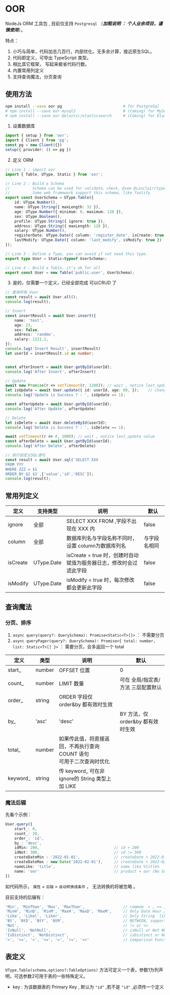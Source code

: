 # OOR

NodeJs ORM 工具包 , 目前仅支持 `Postgresql` （***加粗说明 ： 个人业余项目，谨慎使用***）。 

特点：

1. 小巧与简单，代码加总几百行，内部优化，无多余计算，接近原生SQL。
2. 代码即定义，可导出 TypeScript 类型。
3. 相比其它框架， 写起来极省代码行数。
4. 内置常用列定义
5. 支持查询魔法，分页查询


## 使用方法


```bash
npm install --save oor pg                           # for PostgreSql
# npm install --save oor mysql2                     # (Coming) for MySql 
# npm install --save oor @elastic/elasticsearch     # (Coming) for ElasticSearch 
```


1. 设置数据库

```typescript
import { setup } from 'oor';
import { Client } from 'pg';
const pg = new Client({})
setup({ provider: () => pg })
```


2. 定义 ORM

```typescript
// Line 1 : import oor
import { Table, UType, Static } from 'oor';

// Line 2 : Build a Schema
//          Schema can be used for validate、check, @see @sinclair/typebox
//          Some web framework support this schema, like fastify 
export const UserSchema = UType.Table({
    id: UType.Number(),
    name: UType.String({ maxLength: 32 }),
    age: UType.Number({ minimum: 0, maximum: 128 }),
    sex: UType.Boolean(),
    profile: UType.String({ ignore: true }),
    address: UType.String({ maxLength: 128 }),
    salary: UType.Number(),
    registerDate: UType.Date({ column: 'register_date', isCreate: true }),
    lastModify: UType.Date({ column: 'last_modify', isModify: true })
});

// Line 3 : Define a Type, you can avoid if not need this type.
export type User = Static<typeof UserSchema>;

// Line 4 : Build a Table, it's ok for all
export const User = new Table('public.user', UserSchema);
```

3. 是的，仅需要一个定义，已经全部完成 可以CRUD 了


```typescript
// 查询所有 User
const result = await User.all();
console.log(result);

// Insert
const insertResult = await User.insert({
    name: 'test',
    age: 23,
    sex: false,
    address: 'randmo',
    salary: 1221.2,
});
console.log('Insert Result', insertResult)
let userId = insertResult.id as number;


const afterInsert = await User.getById(userId);
console.log('After Insert', afterInsert)

// Update
await new Promise(r => setTimeout(r, 1200)); // wait , notice last_update value
let isUpdate = await User.update({ id: userId, age: 60, });    // change Age
console.log('Update is Success ? : ', isUpdate == 1);

const afterUpdate = await User.getById(userId);
console.log('After Update', afterUpdate)

// Delete
let isDelete = await User.deleteById(userId);
console.log('Delete is Success ? : ', isDelete == 1);

await setTimeout(r => r, 1000); // wait , notice last_update value
const afterDelete = await User.getById(userId);
console.log('After Delete', afterDelete)

// 执行自定义SQL语句
const result = await User.sql(`SELECT XXX 
FROM YYY 
WHERE ZZZ = $1 
ORDER BY $2 $3`,['value','id','DESC']);
console.log(result);
```


## 常用列定义


| 定义     | 支持类型   | 说明                                                               | 默认         |
| -------- | ---------- | ------------------------------------------------------------------ | ------------ |
| ignore   | 全部       | SELECT XXX FROM ,字段不出现在 XXX 内                               | false        |
| column   | 全部       | 数据库列名与字段名称不同时，设置 column为数据库列名                | 与字段名相同 |
| isCreate | UType.Date | isCreate = true 时，创建时自动赋值为服务器日志，修改时会过滤此字段 | false        |
| isModify | UType.Date | isModify = true 时，每次修改都会更新此字段                         | false        |


## 查询魔法

### 分页、排序

1. `async query(query?: QuerySchema): Promise<Static<T>[]>` ： 不需要分页
2. `async queryPager(query?: QuerySchema): Promise<{ total: number, list: Static<T>[] }>` ： 需要分页，会多返回一个 total


| 定义     | 类型   | 说明                                                                       | 默认                               |
| -------- | ------ | -------------------------------------------------------------------------- | ---------------------------------- |
| start_   | number | OFFSET 位置                                                                | 0                                  |
| count_   | number | LIMIT 数量                                                                 | 可在 全局/指定表/方法 三层配置默认 |
| order_   | string | ORDER 字段仅 order&by 都有效时生效                                         |                                    |
| by_      | 'asc'  | 'desc'                                                                     | BY 方法，仅 order&by 都有效时生效  |
| total_   | number | 如果传此值，将直接返回，不再执行查询 COUNT 语句 <br/> 可用于二次查询时优化 |                                    |
| keyword_ | string | 传 keyword_ 可在非 ignore的 String 类型上加 LIKE                           |                                    |


### 魔法后辍

先看个示例：

```typescript
User.query({
    start_: 0,
    count_: 20,
    order_: 'id',
    by_: 'desc',
    idMin: 200,                                 // id > 200
    idNot: 300,                                 // id != 300
    createDateMin : '2022-01-01',               // createDate > 2022-01-01
    createDateMax : new Date('2022-02-01'),     // createDate < 2022-02-01
    nameLike: 'title',                          // name like %title%
    name: 'oor'                                 // product = oor (No Suffix, No Magic )
})
```

如代码所示， `属性` + `后辍` =  `自动转换成条件` ， 无法转换的将被忽略 。

目前支持的后辍有：

```typescript
'Min', 'MinThan', 'Max', 'MaxThan',                 // commom  > , >= , <  ,  <=
'MinH', 'MinD', 'MinM', 'MaxH', 'MaxD', 'MaxM',     // Only Date Hour / Day / Month
'Like', 'Likel', 'Liker',                           // Only String  like leftlike rightlike
'Bt', 'BtD', 'BtY', 'BtM',                          // BETWEEN, support Number/Date ,'BtY', 'BtM', 'BtD' Only  Spport Date
'Not',                                              // != or <>
'IsNull', 'NotNull',                                // isNull or Not NULL           This Suffix will avoid value
'IsDistinct', 'NotDistinct',                        // isDistinct or Not Distinct   This Suffix will avoid value
'>', '>=', '<', '<=', '=', '!=', '<>'               // Comparison Functions,
```



## 表定义

`UType.Table(schema,options?:TableOptions)` 方法可定义一个表，参数1为列声明，可选参数2可用于表的一些特殊定义。

* key : 为该数据表的 Primary Key , 默认为 `"id"` ,若不是 `"id"` ,必须传一个定义
